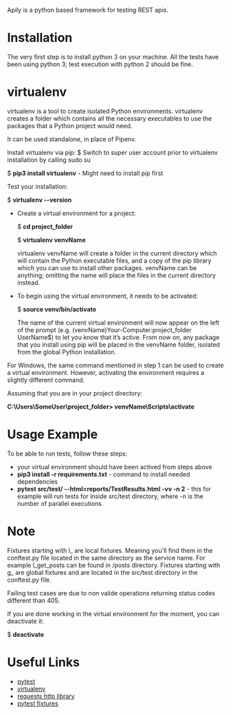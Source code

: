Apily is a python based framework for testing REST apis. 

# Installation

The very first step is to install python 3 on your machine. All the tests have been using python 3; test execution with python 2 should be fine.

# virtualenv
virtualenv is a tool to create isolated Python environments. virtualenv creates a folder which contains all the necessary executables to use the packages that a Python project would need.

It can be used standalone, in place of Pipenv.

Install virtualenv via pip:
$ Switch to super user account prior to virtualenv installation by calling sudo su

$ **pip3 install virtualenv** - Might need to install pip first

Test your installation:

$ **virtualenv --version**


*  Create a virtual environment for a project:

    $ **cd project_folder**


    $ **virtualenv venvName**

    virtualenv venvName will create a folder in the current directory which will contain the Python executable files, and a copy of the pip library which you can use to install other packages. venvName can be anything; omitting the name will place the files in the current directory instead.
    

*  To begin using the virtual environment, it needs to be activated:

    $ **source venv/bin/activate**
    
    The name of the current virtual environment will now appear on the left of the prompt (e.g. (venvName)Your-Computer:project_folder UserName$) to let you know that it’s active. From now on, any package that you install using pip will be placed in the venvName folder, isolated from the global Python installation.

For Windows, the same command mentioned in step 1 can be used to create a virtual environment. However, activating the environment requires a slightly different command.


Assuming that you are in your project directory:


**C:\Users\SomeUser\project_folder> venvName\Scripts\activate**

# Usage Example

To be able to run tests, follow these steps:

* your virtual environment should have been actived from steps above
*  **pip3 install -r requirements.txt** - command to install needed dependencies
*  **pytest src/test/ --html=reports/TestResults.html -vv -n 2** - this for example will run tests for inside src/test directory, where -n is the number of parallel executions

# Note
Fixtures starting with l_ are local fixtures. Meaning you'll find them in the conftest.py file located in the same directory as the service name. For example l_get_posts can be found in /posts directory. Fixtures starting with g_ are global fixtures and are located in the src/test directory in the conftest.py file.

Failing test cases are due to non valide operations returning status codes different than 405.

If you are done working in the virtual environment for the moment, you can deactivate it:

$ **deactivate**

# Useful Links
*  [pytest](https://docs.pytest.org/en/latest/)
*  [virtualenv](https://docs.python-guide.org/dev/virtualenvs/#lower-level-virtualenv)
*  [requests http library](https://3.python-requests.org/)
*  [pytest fixtures](https://docs.pytest.org/en/latest/fixture.html)
